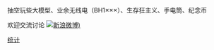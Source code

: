 抽空玩些大模型、业余无线电（BH1×××）、生存狂主义、手电筒、纪念币

欢迎交流讨论
[![新浪微博](https://www.cinzy.com/picx-images-hosting/sina_weibo.1zi4n1bm7r.webp))](https://weibo.com/u/1719478201)

[统计](https://clicky.com/stats/spy?site_id=101457243)